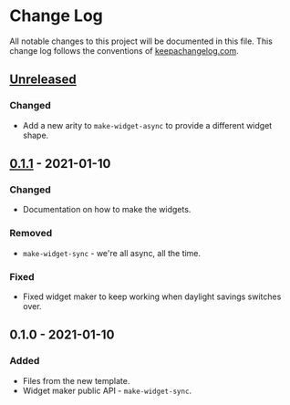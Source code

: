 # Change Log
All notable changes to this project will be documented in this file. This change log follows the conventions of [keepachangelog.com](http://keepachangelog.com/).

## [Unreleased]
### Changed
- Add a new arity to `make-widget-async` to provide a different widget shape.

## [0.1.1] - 2021-01-10
### Changed
- Documentation on how to make the widgets.

### Removed
- `make-widget-sync` - we're all async, all the time.

### Fixed
- Fixed widget maker to keep working when daylight savings switches over.

## 0.1.0 - 2021-01-10
### Added
- Files from the new template.
- Widget maker public API - `make-widget-sync`.

[Unreleased]: https://github.com/your-name/aoc2020/compare/0.1.1...HEAD
[0.1.1]: https://github.com/your-name/aoc2020/compare/0.1.0...0.1.1
